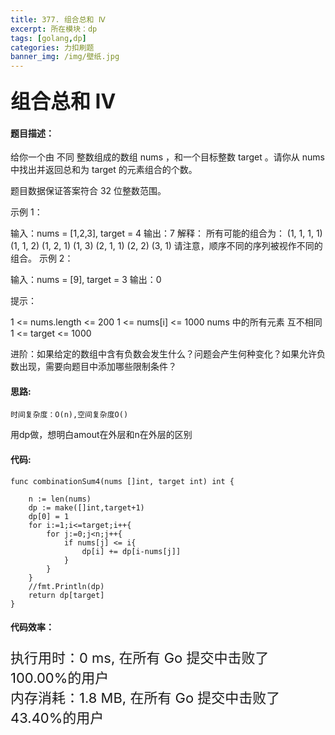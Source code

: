 ```yaml
---
title: 377. 组合总和 Ⅳ
excerpt: 所在模块：dp
tags: [golang,dp]
categories: 力扣刷题
banner_img: /img/壁纸.jpg
---
```


### <font size=6px>组合总和 Ⅳ</font>

#### 题目描述：

给你一个由 不同 整数组成的数组 nums ，和一个目标整数 target 。请你从 nums 中找出并返回总和为 target 的元素组合的个数。

题目数据保证答案符合 32 位整数范围。

 

示例 1：

输入：nums = [1,2,3], target = 4
输出：7
解释：
所有可能的组合为：
(1, 1, 1, 1)
(1, 1, 2)
(1, 2, 1)
(1, 3)
(2, 1, 1)
(2, 2)
(3, 1)
请注意，顺序不同的序列被视作不同的组合。
示例 2：

输入：nums = [9], target = 3
输出：0


提示：

1 <= nums.length <= 200
1 <= nums[i] <= 1000
nums 中的所有元素 互不相同
1 <= target <= 1000


进阶：如果给定的数组中含有负数会发生什么？问题会产生何种变化？如果允许负数出现，需要向题目中添加哪些限制条件？

#### 思路:

```
时间复杂度：O(n),空间复杂度O()
```

用dp做，想明白amout在外层和n在外层的区别

#### 代码:

```golang
func combinationSum4(nums []int, target int) int {

    n := len(nums)
    dp := make([]int,target+1)
    dp[0] = 1
    for i:=1;i<=target;i++{
        for j:=0;j<n;j++{
            if nums[j] <= i{
                dp[i] += dp[i-nums[j]]
            }
        }
    }
    //fmt.Println(dp)
    return dp[target]
}
```

#### 代码效率：

<p class="note note-primary"; style="font-size:22px">
   执行用时：0 ms, 在所有 Go 提交中击败了100.00%的用户<br>
   内存消耗：1.8 MB, 在所有 Go 提交中击败了43.40%的用户
</p>

